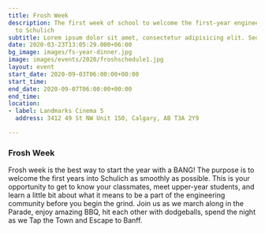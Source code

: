 ```yaml
---
title: Frosh Week
description: The first week of school to welcome the first-year engineering students
  to Schulich
subtitle: Lorem ipsum dolor sit amet, consectetur adipisicing elit. Sequi, repudiandae.
date: 2020-03-23T13:05:29.000+06:00
bg_image: images/fs-year-dinner.jpg
image: images/events/2020/froshschedule1.jpg
layout: event
start_date: 2020-09-03T06:00:00+00:00
start_time: 
end_date: 2020-09-07T06:00:00+00:00
end_time: 
location:
- label: Landmarks Cinema 5
  address: 3412 49 St NW Unit 150, Calgary, AB T3A 2Y9

---
```

### Frosh Week
Frosh week is the best way to start the year with a BANG! The purpose is to welcome the first years into Schulich as smoothly as possible. This is your opportunity to get to know your classmates, meet upper-year students, and learn a little bit about what it means to be a part of the engineering community before you begin the grind. Join us as we march along in the Parade, enjoy amazing BBQ, hit each other with dodgeballs, spend the night as we Tap the Town and Escape to Banff.